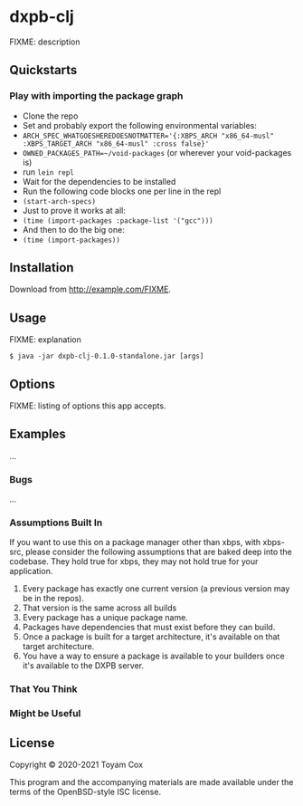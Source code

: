 # dxpb-clj

FIXME: description

## Quickstarts

### Play with importing the package graph

- Clone the repo
- Set and probably export the following environmental variables:
- `ARCH_SPEC_WHATGOESHEREDOESNOTMATTER='{:XBPS_ARCH "x86_64-musl"
  :XBPS_TARGET_ARCH "x86_64-musl" :cross false}'`
- `OWNED_PACKAGES_PATH=~/void-packages` (or wherever your void-packages is)
- run `lein repl`
- Wait for the dependencies to be installed
- Run the following code blocks one per line in the repl
- `(start-arch-specs)`
- Just to prove it works at all:
- `(time (import-packages :package-list '("gcc")))`
- And then to do the big one:
- `(time (import-packages))`

## Installation

Download from http://example.com/FIXME.

## Usage

FIXME: explanation

    $ java -jar dxpb-clj-0.1.0-standalone.jar [args]

## Options

FIXME: listing of options this app accepts.

## Examples

...

### Bugs

...

### Assumptions Built In

If you want to use this on a package manager other than xbps, with xbps-src,
please consider the following assumptions that are baked deep into the
codebase. They hold true for xbps, they may not hold true for your application.

1. Every package has exactly one current version (a previous version may be in
   the repos).
2. That version is the same across all builds
3. Every package has a unique package name.
4. Packages have dependencies that must exist before they can build.
5. Once a package is built for a target architecture, it's available on that
   target architecture.
6. You have a way to ensure a package is available to your builders once it's
   available to the DXPB server.

### That You Think
### Might be Useful

## License

Copyright © 2020-2021 Toyam Cox

This program and the accompanying materials are made available under the
terms of the OpenBSD-style ISC license.
